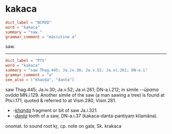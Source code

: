 # kakaca

``` toml
dict_label = "NCPED"
word = "kakaca"
summary = "saw."
grammar_comment = "masculine a"
```

saw.

--------------------

``` toml
dict_label = "PTS"
word = "kakaca"
summary = "saw Thag.445; Ja.iv.30; Ja.v.52; Ja.vi.261; DN-a.i"
grammar_comment = "a"
see_also = ["khaṇḍa", "danta"]
```

saw Thag.445; Ja.iv.30; Ja.v.52; Ja.vi.261; DN\-a.i.212; in simile *\-\-ūpama ovāda* MN.i.129. Another simile of the saw (a man sawing a tree) is found at Pts.i.171, quoted & referred to at Vism.280, Vism.281.

* *\-[khaṇḍa](khaṇḍa.md)* fragment or bit of saw Ja.i.321.
* *\-[danta](danta.md)* tooth of a saw, DN\-a.i.37 (kakaca\-danta\-pantiyaṃ kīḷamāna).

onomat. to sound root kr̥, cp. note on gala; Sk. krakaca

